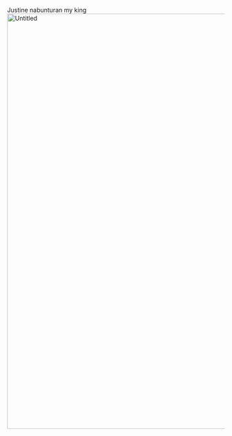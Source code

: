 Justine nabunturan my king
<img width="540" height="960" alt="Untitled" src="https://github.com/user-attachments/assets/9022a1eb-f4b7-4ac1-a336-6f9ef97e8592" />
